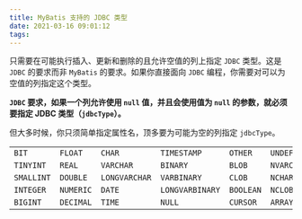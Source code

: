 ```yaml
---
title: MyBatis 支持的 JDBC 类型
date: 2021-03-16 09:01:12
tags:
---
```


只需要在可能执行插入、更新和删除的且允许空值的列上指定 `JDBC` 类型。这是 `JDBC` 的要求而非 `MyBatis` 的要求。如果你直接面向 `JDBC` 编程，你需要对可以为空值的列指定这个类型。

<!--more-->

**`JDBC` 要求，如果一个列允许使用 `null` 值，并且会使用值为 `null` 的参数，就必须要指定 JDBC 类型（`jdbcType`）。**

但大多时候，你只须简单指定属性名，顶多要为可能为空的列指定 `jdbcType`。

|            |           |               |                 |           |             |
| ---------- | --------- | ------------- | --------------- | --------- | ----------- |
| `BIT`      | `FLOAT`   | `CHAR`        | `TIMESTAMP`     | `OTHER`   | `UNDEFINED` |
| `TINYINT`  | `REAL`    | `VARCHAR`     | `BINARY`        | `BLOB`    | `NVARCHAR`  |
| `SMALLINT` | `DOUBLE`  | `LONGVARCHAR` | `VARBINARY`     | `CLOB`    | `NCHAR`     |
| `INTEGER`  | `NUMERIC` | `DATE`        | `LONGVARBINARY` | `BOOLEAN` | `NCLOB`     |
| `BIGINT`   | `DECIMAL` | `TIME`        | `NULL`          | `CURSOR`  | `ARRAY`     |
